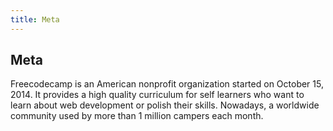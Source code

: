 ```yaml
---
title: Meta
---
```

## Meta
Freecodecamp is an American nonprofit organization started on October 15, 2014. It provides a high quality curriculum for self learners who want to learn about web development or polish their skills. Nowadays, a worldwide community used by more than 1 million campers each month.
